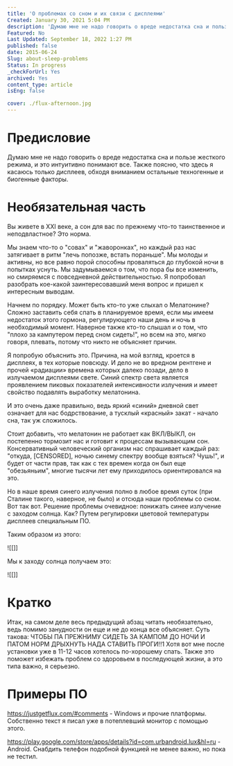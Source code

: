 ```yaml
---
title: 'О проблемах со сном и их связи с дисплеями'
Created: January 30, 2021 5:04 PM
description: 'Думаю мне не надо говорить о вреде недостатка сна и пользе жесткого режима, и это интуитивно понимают все. Также поясню, что здесь я касаюсь только дисплеев, обходя вниманием остальные техногенные и биогенные факторы.'
Featured: No
Last Updated: September 18, 2022 1:27 PM
published: false
date: 2015-06-24
Slug: about-sleep-problems
Status: In progress
_checkForUrl: Yes
archived: Yes
content_type: article
isEng: false

cover: ./flux-afternoon.jpg
---
```


# Предисловие

Думаю мне не надо говорить о вреде недостатка сна и пользе жесткого режима, и это интуитивно понимают все. Также поясню, что здесь я касаюсь только дисплеев, обходя вниманием остальные техногенные и биогенные факторы.

# Необязательная часть

Вы живете в XXI веке, а сон для вас по прежнему что-то таинственное и неподвластное? Это норма.

Мы знаем что-то о "совах" и "жаворонках", но каждый раз нас затягивает в ритм "лечь попозже, встать пораньше". Мы молоды и активны, но все равно порой способны проваляться до глубокой ночи в попытках уснуть. Мы задумываемся о том, что пора бы все изменить, но смиряемся с повседневной действительностью. Я попробовал разобрать кое-какой заинтересовавший меня вопрос и пришел к интересным выводам.

Начнем по порядку. Может быть кто-то уже слыхал о Мелатонине? Сложно заставить себя спать в планируемое время, если мы имеем недостаток этого гормона, регулирующего наши день и ночь в необходимый момент. Наверное также кто-то слышал и о том, что "плохо за кампутером перед сном сидеть!", но всем на это, мягко говоря, плевать, потому что никто не объясняет причин.

Я попробую объяснить это. Причина, на мой взгляд, кроется в дисплеях, в тех которые повсюду. И дело не во вредном рентгене и прочей «радиации» времена которых далеко позади, дело в излучаемом дисплеями свете. Синий спектр света является проявлением пиковых показателей интенсивности излучения и имеет свойство подавлять выработку мелатонина.

И это очень даже правильно, ведь яркий «синий» дневной свет означает для нас бодрствование, а тусклый «красный» закат - начало сна, так уж сложилось.

Стоит добавить, что мелатонин не работает как ВКЛ/ВЫКЛ, он постепенно тормозит нас и готовит к процессам вызывающим сон. Консервативный человеческий организм нас спрашивает каждый раз: "откуда, [CENSORED], ночью синему спектру вообще взяться? Чушь!", и будет от части прав, так как с тех времен когда он был еще "обезьяньим", многие тысячи лет ему приходилось ориентировался на это.

Но в наше время синего излучения полно в любое время суток (при Сталине такого, наверное, не было) и отсюда наши проблемы со сном. Вот так вот. Решение проблемы очевидное: понижать синее излучение с заходом солнца. Как? Путем регулировки цветовой температуры дисплеев специальным ПО.

Таким образом из этого:

![[]]

Mы к заходу солнца получаем это:

![[]]

# Кратко

Итак, на самом деле весь предыдущий абзац читать необязательно, ведь помимо занудности он еще и не до конца все объясняет. Суть такова: ЧТОБЫ ПА ПРЕЖНИМУ СИДЕТЬ ЗА КАМПОМ ДО НОЧИ И ПАТОМ НОРМ ДРЫХНУТЬ НАДА СТАВИТЬ ПРОГИ!!1 Хотя вот мне после установки уже в 11-12 часов хотелось по-хорошему спать. Также это поможет избежать проблем со здоровьем в последующей жизни, а это типа важно, я серьезно.

# Примеры ПО

https://justgetflux.com/#comments - Windows и прочие платформы. Собственно текст я писал уже в потеплевший монитор с помощью этого.

https://play.google.com/store/apps/details?id=com.urbandroid.lux&hl=ru - Аndroid. Снабдить телефон подобной функцией не менее важно, но пока не тестил.